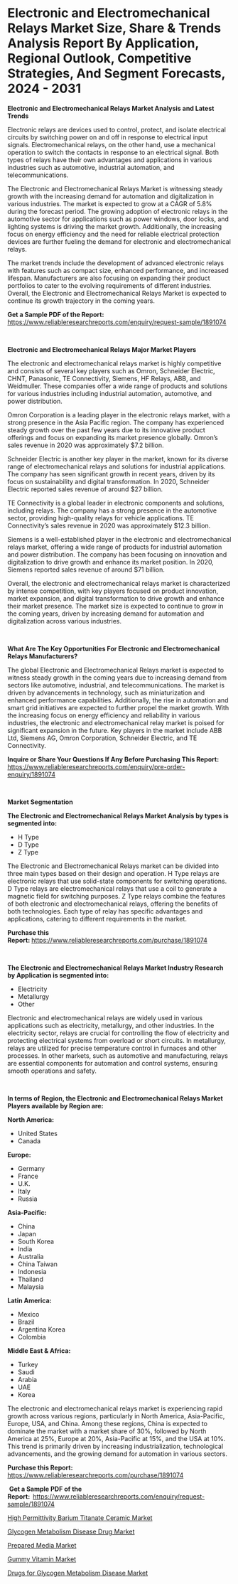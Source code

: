 <p><h1>Electronic and Electromechanical Relays Market Size, Share & Trends Analysis Report By Application, Regional Outlook, Competitive Strategies, And Segment Forecasts, 2024 - 2031</h1></p><p><strong>Electronic and Electromechanical Relays Market Analysis and Latest Trends</strong></p>
<p><p>Electronic relays are devices used to control, protect, and isolate electrical circuits by switching power on and off in response to electrical input signals. Electromechanical relays, on the other hand, use a mechanical operation to switch the contacts in response to an electrical signal. Both types of relays have their own advantages and applications in various industries such as automotive, industrial automation, and telecommunications.</p><p>The Electronic and Electromechanical Relays Market is witnessing steady growth with the increasing demand for automation and digitalization in various industries. The market is expected to grow at a CAGR of 5.8% during the forecast period. The growing adoption of electronic relays in the automotive sector for applications such as power windows, door locks, and lighting systems is driving the market growth. Additionally, the increasing focus on energy efficiency and the need for reliable electrical protection devices are further fueling the demand for electronic and electromechanical relays.</p><p>The market trends include the development of advanced electronic relays with features such as compact size, enhanced performance, and increased lifespan. Manufacturers are also focusing on expanding their product portfolios to cater to the evolving requirements of different industries. Overall, the Electronic and Electromechanical Relays Market is expected to continue its growth trajectory in the coming years.</p></p>
<p><strong>Get a Sample PDF of the Report:&nbsp;</strong> <a href="https://www.reliableresearchreports.com/enquiry/request-sample/1891074">https://www.reliableresearchreports.com/enquiry/request-sample/1891074</a></p>
<p>&nbsp;</p>
<p><strong>Electronic and Electromechanical Relays Major Market Players</strong></p>
<p><p>The electronic and electromechanical relays market is highly competitive and consists of several key players such as Omron, Schneider Electric, CHNT, Panasonic, TE Connectivity, Siemens, HF Relays, ABB, and Weidmuller. These companies offer a wide range of products and solutions for various industries including industrial automation, automotive, and power distribution.</p><p>Omron Corporation is a leading player in the electronic relays market, with a strong presence in the Asia Pacific region. The company has experienced steady growth over the past few years due to its innovative product offerings and focus on expanding its market presence globally. Omron’s sales revenue in 2020 was approximately $7.2 billion.</p><p>Schneider Electric is another key player in the market, known for its diverse range of electromechanical relays and solutions for industrial applications. The company has seen significant growth in recent years, driven by its focus on sustainability and digital transformation. In 2020, Schneider Electric reported sales revenue of around $27 billion.</p><p>TE Connectivity is a global leader in electronic components and solutions, including relays. The company has a strong presence in the automotive sector, providing high-quality relays for vehicle applications. TE Connectivity’s sales revenue in 2020 was approximately $12.3 billion.</p><p>Siemens is a well-established player in the electronic and electromechanical relays market, offering a wide range of products for industrial automation and power distribution. The company has been focusing on innovation and digitalization to drive growth and enhance its market position. In 2020, Siemens reported sales revenue of around $71 billion.</p><p>Overall, the electronic and electromechanical relays market is characterized by intense competition, with key players focused on product innovation, market expansion, and digital transformation to drive growth and enhance their market presence. The market size is expected to continue to grow in the coming years, driven by increasing demand for automation and digitalization across various industries.</p></p>
<p>&nbsp;</p>
<p><strong>What Are The Key Opportunities For Electronic and Electromechanical Relays Manufacturers?</strong></p>
<p><p>The global Electronic and Electromechanical Relays market is expected to witness steady growth in the coming years due to increasing demand from sectors like automotive, industrial, and telecommunications. The market is driven by advancements in technology, such as miniaturization and enhanced performance capabilities. Additionally, the rise in automation and smart grid initiatives are expected to further propel the market growth. With the increasing focus on energy efficiency and reliability in various industries, the electronic and electromechanical relay market is poised for significant expansion in the future. Key players in the market include ABB Ltd, Siemens AG, Omron Corporation, Schneider Electric, and TE Connectivity.</p></p>
<p><strong>Inquire or Share Your Questions If Any Before Purchasing This Report:</strong> <a href="https://www.reliableresearchreports.com/enquiry/pre-order-enquiry/1891074">https://www.reliableresearchreports.com/enquiry/pre-order-enquiry/1891074</a></p>
<p>&nbsp;</p>
<p><strong>Market Segmentation</strong></p>
<p><strong>The Electronic and Electromechanical Relays Market Analysis by types is segmented into:</strong></p>
<p><ul><li>H Type</li><li>D Type</li><li>Z Type</li></ul></p>
<p><p>The Electronic and Electromechanical Relays market can be divided into three main types based on their design and operation. H Type relays are electronic relays that use solid-state components for switching operations. D Type relays are electromechanical relays that use a coil to generate a magnetic field for switching purposes. Z Type relays combine the features of both electronic and electromechanical relays, offering the benefits of both technologies. Each type of relay has specific advantages and applications, catering to different requirements in the market.</p></p>
<p><strong>Purchase this Report:&nbsp;</strong><a href="https://www.reliableresearchreports.com/purchase/1891074">https://www.reliableresearchreports.com/purchase/1891074</a></p>
<p>&nbsp;</p>
<p><strong>The Electronic and Electromechanical Relays Market Industry Research by Application is segmented into:</strong></p>
<p><ul><li>Electricity</li><li>Metallurgy</li><li>Other</li></ul></p>
<p><p>Electronic and electromechanical relays are widely used in various applications such as electricity, metallurgy, and other industries. In the electricity sector, relays are crucial for controlling the flow of electricity and protecting electrical systems from overload or short circuits. In metallurgy, relays are utilized for precise temperature control in furnaces and other processes. In other markets, such as automotive and manufacturing, relays are essential components for automation and control systems, ensuring smooth operations and safety.</p></p>
<p>&nbsp;</p>
<p><strong>In terms of Region, the Electronic and Electromechanical Relays Market Players available by Region are:</strong></p>
<p>
    <p> <strong> North America: </strong>
        <ul>
            <li>United States</li>
            <li>Canada</li>
        </ul>
        </p> 
    <p> <strong> Europe: </strong>
        <ul>
            <li>Germany</li>
            <li>France</li>
            <li>U.K.</li>
            <li>Italy</li>
            <li>Russia</li>
        </ul>
        </p> 
    <p> <strong> Asia-Pacific: </strong>
        <ul>
            <li>China</li>
            <li>Japan</li>
            <li>South Korea</li>
            <li>India</li>
            <li>Australia</li>
            <li>China Taiwan</li>
            <li>Indonesia</li>
            <li>Thailand</li>
            <li>Malaysia</li>
        </ul>
        </p> 
    <p> <strong> Latin America: </strong>
        <ul>
            <li>Mexico</li>
            <li>Brazil</li>
            <li>Argentina Korea</li>
            <li>Colombia</li>
        </ul>
        </p> 
    <p> <strong> Middle East & Africa: </strong>
        <ul>
            <li>Turkey</li>
            <li>Saudi</li>
            <li>Arabia</li>
            <li>UAE</li>
            <li>Korea</li>
        </ul>
    </p>
    </p>
<p><p>The electronic and electromechanical relays market is experiencing rapid growth across various regions, particularly in North America, Asia-Pacific, Europe, USA, and China. Among these regions, China is expected to dominate the market with a market share of 30%, followed by North America at 25%, Europe at 20%, Asia-Pacific at 15%, and the USA at 10%. This trend is primarily driven by increasing industrialization, technological advancements, and the growing demand for automation in various sectors.</p></p>
<p><strong>Purchase this Report: </strong><a href="https://www.reliableresearchreports.com/purchase/1891074">https://www.reliableresearchreports.com/purchase/1891074</a></p>
<p>&nbsp;<strong>Get a Sample PDF of the Report:&nbsp;&nbsp;</strong><a href="https://www.reliableresearchreports.com/enquiry/request-sample/1891074">https://www.reliableresearchreports.com/enquiry/request-sample/1891074</a></p>
<p><strong></strong></p>
<p><p><a href="https://github.com/singletonthaxterkelliehr2df/Market-Research-Report-List-1/blob/main/high-permittivity-barium-titanate-ceramic-market.md">High Permittivity Barium Titanate Ceramic Market</a></p><p><a href="https://automatic-knee-4c7.notion.site/Glycogen-Metabolism-Disease-Drug-Market-Size-Growing-and-Forecasted-for-period-from-2024-2031-and--a604cb8728a645a5924cedee375f491c">Glycogen Metabolism Disease Drug Market</a></p><p><a href="https://view.publitas.com/reportprime-1/prepared-media-market-size-market-trends-and-growth-outlook-forecasted-for-period-from-2024-to-2031/">Prepared Media Market</a></p><p><a href="https://view.publitas.com/reportprime-1/gummy-vitamin-market-size-market-trends-and-growth-outlook-forecasted-for-period-from-2024-to-2031/">Gummy Vitamin Market</a></p><p><a href="https://woozy-pyroraptor-a1f.notion.site/Insights-into-Drugs-for-Glycogen-Metabolism-Disease-Market-Size-Analysing-Market-Share-Trends-and-65d8e94c638440cda771f07db925f132">Drugs for Glycogen Metabolism Disease Market</a></p></p>